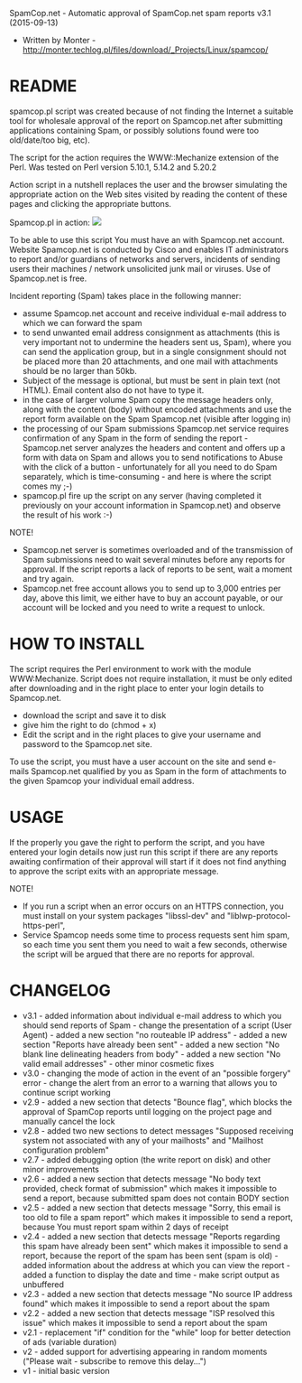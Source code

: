 SpamCop.net - Automatic approval of SpamCop.net spam reports v3.1 (2015-09-13)
- Written by Monter - http://monter.techlog.pl/files/download/_Projects/Linux/spamcop/


README
======

spamcop.pl script was created because of not finding the Internet a suitable tool for wholesale approval of the report on Spamcop.net after submitting applications containing Spam, or possibly solutions found were too old/date/too big, etc).

The script for the action requires the WWW::Mechanize extension of the Perl.
Was tested on Perl version 5.10.1, 5.14.2 and 5.20.2

Action script in a nutshell replaces the user and the browser simulating the appropriate action on the Web sites visited by reading the content of these pages and clicking the appropriate buttons.

Spamcop.pl in action:
<img src="http://monter.techlog.pl/files/download/_Projects/Linux/spamcop/.screenshot.png">

To be able to use this script You must have an with Spamcop.net account. Website Spamcop.net is conducted by Cisco and enables IT administrators to report and/or guardians of networks and servers, incidents of sending users their machines / network unsolicited junk mail or viruses. Use of Spamcop.net is free.

Incident reporting (Spam) takes place in the following manner:
- assume Spamcop.net account and receive individual e-mail address to which we can forward the spam
- to send unwanted email address consignment as attachments (this is very important not to undermine the headers sent us, Spam), where you can send the application group, but in a single consignment should not be placed more than 20 attachments, and one mail with attachments should be no larger than 50kb.
- Subject of the message is optional, but must be sent in plain text (not HTML). Email content also do not have to type it.
- in the case of larger volume Spam copy the message headers only, along with the content (body) without encoded attachments and use the report form available on the Spam Spamcop.net (visible after logging in)
- the processing of our Spam submissions Spamcop.net service requires confirmation of any Spam in the form of sending the report - Spamcop.net server analyzes the headers and content and offers up a form with data on Spam and allows you to send notifications to Abuse with the click of a button - unfortunately for all you need to do Spam separately, which is time-consuming - and here is where the script comes my ;-)
- spamcop.pl fire up the script on any server (having completed it previously on your account information in Spamcop.net) and observe the result of his work :-)

NOTE!
- Spamcop.net server is sometimes overloaded and of the transmission of Spam submissions need to wait several minutes before any reports for approval. If the script reports a lack of reports to be sent, wait a moment and try again.
- Spamcop.net free account allows you to send up to 3,000 entries per day, above this limit, we either have to buy an account payable, or our account will be locked and you need to write a request to unlock.


HOW TO INSTALL
==============

The script requires the Perl environment to work with the module WWW:Mechanize. Script does not require installation, it must be only edited after downloading and in the right place to enter your login details to Spamcop.net.
- download the script and save it to disk
- give him the right to do (chmod + x)
- Edit the script and in the right places to give your username and password to the Spamcop.net site.
 
To use the script, you must have a user account on the site and send e-mails Spamcop.net qualified by you as Spam in the form of attachments to the given Spamcop your individual email address.


USAGE
=====

If the properly you gave the right to perform the script, and you have entered your login details now just run this script if there are any reports awaiting confirmation of their approval will start if it does not find anything to approve the script exits with an appropriate message.

NOTE!
- If you run a script when an error occurs on an HTTPS connection, you must install on your system packages "libssl-dev" and "liblwp-protocol-https-perl",
- Service Spamcop needs some time to process requests sent him spam, so each time you sent them you need to wait a few seconds, otherwise the script will be argued that there are no reports for approval.


CHANGELOG
=========

- v3.1 - added information about individual e-mail address to which you should send reports of Spam
       - change the presentation of a script (User Agent)
       - added a new section "no routeable IP address"
       - added a new section "Reports have already been sent"
       - added a new section "No blank line delineating headers from body"
       - added a new section "No valid email addresses"
       - other minor cosmetic fixes
- v3.0 - changing the mode of action in the event of an "possible forgery" error - change the alert from an error to a warning that allows you to continue script working
- v2.9 - added a new section that detects "Bounce flag", which blocks the approval of SpamCop reports until logging on the project page and manually cancel the lock
- v2.8 - added two new sections to detect messages "Supposed receiving system not associated with any of your mailhosts" and "Mailhost configuration problem"
- v2.7 - added debugging option (the write report on disk) and other minor improvements
- v2.6 - added a new section that detects message "No body text provided, check format of submission" which makes it impossible to send a report, because submitted spam does not contain BODY section
- v2.5 - added a new section that detects message "Sorry, this email is too old to file a spam report" which makes it impossible to send a report, because You must report spam within 2 days of receipt
- v2.4 - added a new section that detects message "Reports regarding this spam have already been sent" which makes it impossible to send a report, because the report of the spam has been sent (spam is old)
       - added information about the address at which you can view the report
       - added a function to display the date and time
       - make script output as unbuffered
- v2.3 - added a new section that detects message "No source IP address found" which makes it impossible to send a report about the spam
- v2.2 - added a new section that detects message "ISP resolved this issue" which makes it impossible to send a report about the spam
- v2.1 - replacement "if" condition for the "while" loop for better detection of ads (variable duration)
- v2   - added support for advertising appearing in random moments ("Please wait - subscribe to remove this delay...")
- v1   - initial basic version
